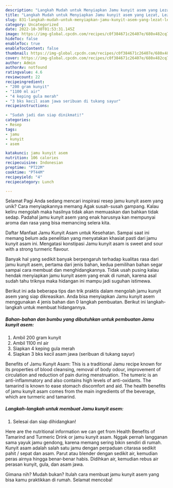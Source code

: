 ```yaml
---
description: "Langkah Mudah untuk Menyiapkan Jamu kunyit asem yang Lezat, Lezat"
title: "Langkah Mudah untuk Menyiapkan Jamu kunyit asem yang Lezat, Lezat"
slug: 831-langkah-mudah-untuk-menyiapkan-jamu-kunyit-asem-yang-lezat-lezat
category: Uncategorized
date: 2022-10-30T01:53:31.145Z
image: https://img-global.cpcdn.com/recipes/c0f384671c26407e/680x482cq70/jamu-kunyit-asem-foto-resep-utama.jpg
hideToc: false
enableToc: true
enableTocContent: false
thumbnail: https://img-global.cpcdn.com/recipes/c0f384671c26407e/680x482cq70/jamu-kunyit-asem-foto-resep-utama.jpg
cover: https://img-global.cpcdn.com/recipes/c0f384671c26407e/680x482cq70/jamu-kunyit-asem-foto-resep-utama.jpg
author: Admin
authorAv: notfound
ratingvalue: 4.6
reviewcount: 22
recipeingredient:
- "200 gram kunyit"
- "1100 ml air"
- "4 keping gula merah"
- "3 bks kecil asam jawa seribuan di tukang sayur"
recipeinstructions:

- "Sudah jadi dan siap dinikmati!"
categories:
- Resep
tags:
- jamu
- kunyit
- asem

katakunci: jamu kunyit asem 
nutrition: 106 calories
recipecuisine: Indonesian
preptime: "PT22M"
cooktime: "PT44M"
recipeyield: "4"
recipecategory: Lunch

---
```



Selamat Pagi Anda sedang mencari inspirasi resep jamu kunyit asem yang unik? Cara menyiapkannya memang Agak susah-susah gampang. Kalau keliru mengolah maka hasilnya tidak akan memuaskan dan bahkan tidak sedap. Padahal jamu kunyit asem yang enak harusnya kan mempunyai aroma dan rasa yang bisa memancing selera kita.


Daftar Manfaat Jamu Kunyit Asam untuk Kesehatan. Sampai saat ini memang belum ada penelitian yang menyatakan khasiat pasti dari jamu kunyit asam ini. Mengatasi konstipasi Jamu kunyit asam is sweet and sour with a strong turmeric flavour.

Banyak hal yang sedikit banyak berpengaruh terhadap kualitas rasa dari jamu kunyit asem, pertama dari jenis bahan, kedua pemilihan bahan segar sampai cara membuat dan menghidangkannya. Tidak usah pusing kalau hendak menyiapkan jamu kunyit asem yang enak di rumah, karena asal sudah tahu triknya maka hidangan ini mampu jadi suguhan istimewa.


Berikut ini ada beberapa tips dan trik praktis dalam mengolah jamu kunyit asem yang siap dikreasikan. Anda bisa menyiapkan Jamu kunyit asem menggunakan 4 jenis bahan dan 0 langkah pembuatan. Berikut ini langkah-langkah untuk membuat hidangannya.

<!--inarticleads1-->

##### Bahan-bahan dan bumbu yang dibutuhkan untuk pembuatan Jamu kunyit asem:

1. Ambil 200 gram kunyit
1. Ambil 1100 ml air
1. Siapkan 4 keping gula merah
1. Siapkan 3 bks kecil asam jawa (seribuan di tukang sayur)


Benefits of Jamu Kunyit Asam: This is a traditional Jamu recipe known for its properties of blood cleansing, removal of body odour, improvement of circulation and reduction of pain during menstruation. The tumeric is an anti-inflammatory and also contains high levels of anti-oxidants. The tamarind is known to ease stomach discomfort and aid. The health benefits of jamu kunyit asam comes from the main ingredients of the beverage, which are turmeric and tamarind. 

<!--inarticleads2-->

##### Langkah-langkah untuk membuat Jamu kunyit asem:


1. Selesai dan siap dihidangkan!

Here are the nutritional information we can get from Health Benefits of Tamarind and Turmeric Drink or jamu kunyit asam. Nggak pernah langganan sama yayuk jamu gendong, karena memang sering bikin sendiri di rumah. Kunyit asam adalah salah satu jamu dengan perpaduan citarasa sedikit pahit / sepat dan asam. Parut atau blender dengan sedikit air, kemudian peras airnya hingga benar-benar habis. Didihkan air, kemudian rebus air perasan kunyit, gula, dan asam jawa. 

Gimana nih? Mudah bukan? Itulah cara membuat jamu kunyit asem yang bisa kamu praktikkan di rumah. Selamat mencoba!
